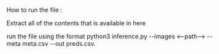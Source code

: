 How to run the file : 

Extract all of the contents that is available in here

run the file using the format python3 inference.py --images <--path--> --meta meta.csv --out preds.csv.
